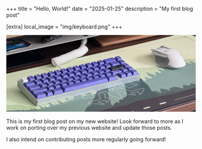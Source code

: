 +++
title = "Hello, World!"
date = "2025-01-25"
description = "My first blog post"

[extra]
local_image = "img/keyboard.png"
+++

![mouse and keyboard on a desk](/img/keyboard.png)

This is my first blog post on my new website! Look forward to more as I work on porting over my previous website and update those posts.

I also intend on contributing posts more regularly going forward!
